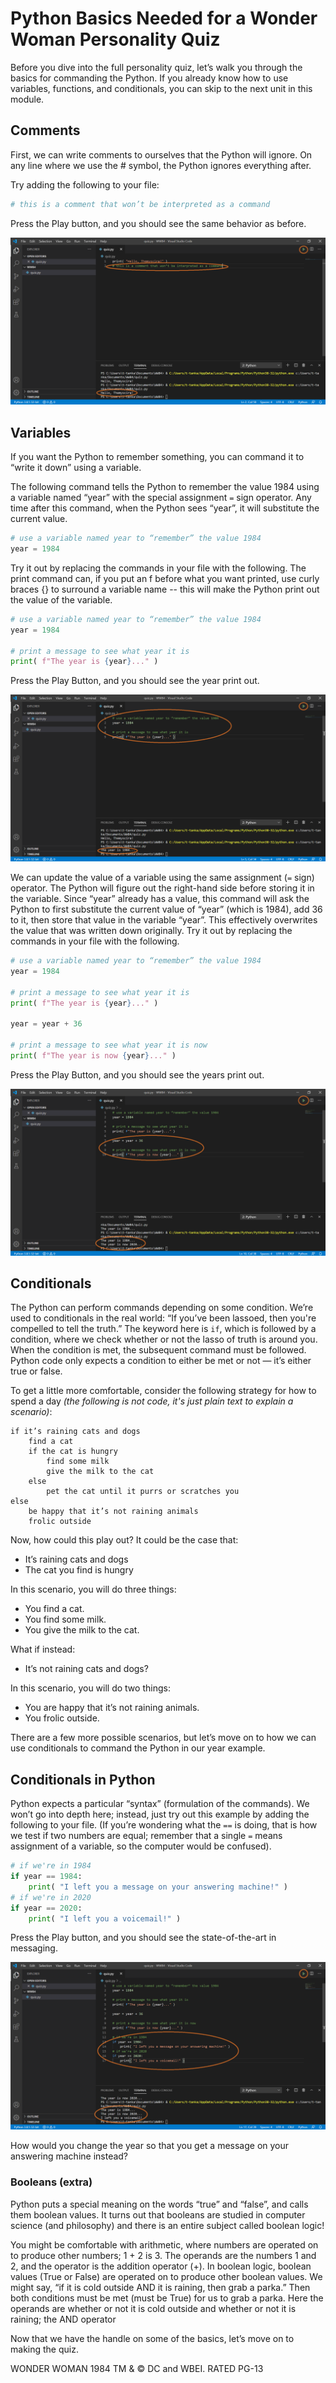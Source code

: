 # Python Basics Needed for a Wonder Woman Personality Quiz

Before you dive into the full personality quiz, let’s walk you through the basics for commanding the Python. If you already know how to use variables, functions, and conditionals, you can skip to the next unit in this module.

## Comments
First, we can write comments to ourselves that the Python will ignore. On any line where we use the # symbol, the Python ignores everything after.

Try adding the following to your file:
```python
# this is a comment that won’t be interpreted as a command
```
Press the Play button, and you should see the same behavior as before.

![Python comments do not change execution](../media/comments.png)
 
## Variables
If you want the Python to remember something, you can command it to “write it down” using a variable. 

The following command tells the Python to remember the value 1984 using a variable named “year” with the special assignment `=` sign operator. Any time after this command, when the Python sees “year”, it will substitute the current value.

```python
# use a variable named year to “remember” the value 1984
year = 1984
```

Try it out by replacing the commands in your file with the following. The print command can, if you put an f before what you want printed, use curly braces {} to surround a variable name -- this will make the Python print out the value of the variable.

```python
# use a variable named year to “remember” the value 1984
year = 1984

# print a message to see what year it is
print( f"The year is {year}..." )
```

Press the Play Button, and you should see the year print out.

![The output to printing the value of a variable](../media/quiz-print-variable.png)

We can update the value of a variable using the same assignment (`=` sign) operator. The Python will figure out the right-hand side before storing it in the variable. Since “year” already has a value, this command will ask the Python to first substitute the current value of “year” (which is 1984), add 36 to it, then store that value in the variable “year”. This effectively overwrites the value that was written down originally. Try it out by replacing the commands in your file with the following.

```python
# use a variable named year to “remember” the value 1984
year = 1984
        
# print a message to see what year it is
print( f"The year is {year}..." )

year = year + 36

# print a message to see what year it is now
print( f"The year is now {year}..." )
```

Press the Play Button, and you should see the years print out.

![Updating a variable in Python](../media/updating-variable.png)
 
## Conditionals

The Python can perform commands depending on some condition. We’re used to conditionals in the real world: “If you’ve been lassoed, then you're compelled to tell the truth.” The keyword here is `if`, which is followed by a condition, where we check whether or not the lasso of truth is around you. When the condition is met, the subsequent command must be followed. Python code only expects a condition to either be met or not — it’s either true or false.

To get a little more comfortable, consider the following strategy for how to spend a day _(the following is not code, it's just plain text to explain a scenario)_:

```
if it’s raining cats and dogs
    find a cat
    if the cat is hungry
        find some milk
        give the milk to the cat
    else
        pet the cat until it purrs or scratches you
else
    be happy that it’s not raining animals
    frolic outside
```

Now, how could this play out? It could be the case that:
- It’s raining cats and dogs
- The cat you find is hungry

In this scenario, you will do three things:
- You find a cat.
- You find some milk.
- You give the milk to the cat.

What if instead:
- It’s not raining cats and dogs?

In this scenario, you will do two things:
- You are happy that it’s not raining animals.
- You frolic outside.

There are a few more possible scenarios, but let’s move on to how we can use conditionals to command the Python in our year example.

## Conditionals in Python

Python expects a particular “syntax” (formulation of the commands). We won’t go into depth here; instead, just try out this example by adding the following to your file. (If you’re wondering what the `==` is doing, that is how we test if two numbers are equal; remember that a single `=` means assignment of a variable, so the computer would be confused).

```python
# if we're in 1984
if year == 1984:
    print( "I left you a message on your answering machine!" )
# if we're in 2020
if year == 2020:
    print( "I left you a voicemail!" )
```
Press the Play button, and you should see the state-of-the-art in messaging.

![The output from the conditional statement](../media/quiz-output-conditionals.png)

How would you change the year so that you get a message on your answering machine instead?

### Booleans (extra)

Python puts a special meaning on the words “true” and “false”, and calls them boolean values. It turns out that booleans are studied in computer science (and philosophy) and there is an entire subject called boolean logic! 

You might be comfortable with arithmetic, where numbers are operated on to produce other numbers; 1 + 2 is 3. The operands are the numbers 1 and 2, and the operator is the addition operator (+).  In boolean logic, boolean values (True or False) are operated on to produce other boolean values. We might say, “if it is cold outside AND it is raining, then grab a parka.” Then both conditions must be met (must be True) for us to grab a parka. Here the operands are whether or not it is cold outside and whether or not it is raining; the AND operator

Now that we have the handle on some of the basics, let’s move on to making the quiz.

WONDER WOMAN 1984 TM & © DC and WBEI. RATED PG-13